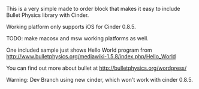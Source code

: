 This is a very simple made to order block that makes it easy to include Bullet Physics library with Cinder.

Working platform only supports iOS for Cinder 0.8.5.

TODO: make macosx and msw working platforms as well.

One included sample just shows Hello World program from http://www.bulletphysics.org/mediawiki-1.5.8/index.php/Hello_World

You can find out more about bullet at http://bulletphysics.org/wordpress/

Warning: Dev Branch using new cinder, which won't work with cinder 0.8.5.
